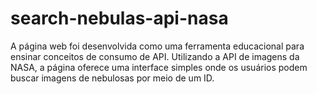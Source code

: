 # search-nebulas-api-nasa
A página web foi desenvolvida como uma ferramenta educacional para ensinar conceitos de consumo de API. Utilizando a API de imagens da NASA, a página oferece uma interface simples onde os usuários podem buscar imagens de nebulosas por meio de um ID.
